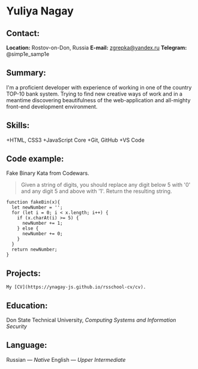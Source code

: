# Yuliya Nagay

## Contact:

**Location:** Rostov-on-Don, Russia
**E-mail:**  zgrepka@yandex.ru
**Telegram:** @simp1e_samp1e

## Summary:

I'm a proficient developer with experience of working in one of the country TOP-10 bank system. Trying to find new creative ways of work and in a meantime discovering beautifulness of the web-application and all-mighty front-end development environment.

## Skills:

+HTML, CSS3
+JavaScript Core
+Git, GitHub
+VS Code

## Code example:

Fake Binary Kata from Codewars.
>Given a string of digits, you should replace any digit below 5 with '0' and any digit 5 and above with '1'. Return the resulting string.
```
function fakeBin(x){
  let newNumber = '';
  for (let i = 0; i < x.length; i++) {
    if (x.charAt(i) >= 5) {
      newNumber += 1;
    } else {
      newNumber += 0;
    }
  }
  return newNumber;
}
```
## Projects:

    My [CV](https://ynagay-js.github.io/rsschool-cv/cv).

## Education:

Don State Technical University, *Computing Systems and Information Security*

## Language:

Russian — *Native*
English — *Upper Intermediate*